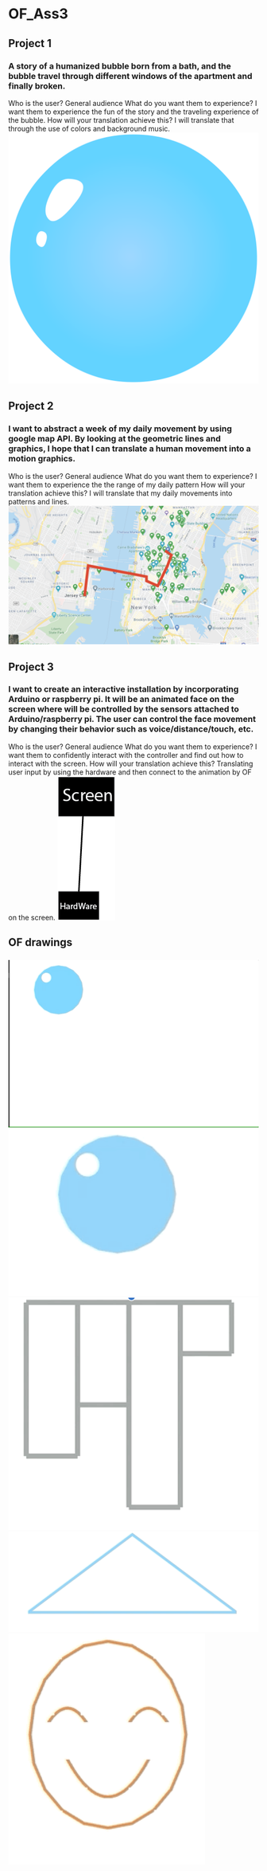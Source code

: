 # OF_Ass3
## Project 1
### A story of a humanized bubble born from a bath, and the bubble travel through different windows of the apartment and finally broken.

Who is the user?
	General audience
What do you want them to experience?
	I want them to experience the fun of the story and the traveling experience of the bubble.
How will your translation achieve this?
	I will translate that through the use of colors and background music. 
    ![project 1](images/1.png)

## Project 2
### I want to abstract a week of my daily movement by using google map API. By looking at the geometric lines and graphics, I hope that I can translate a human movement into a motion graphics.
Who is the user?
	General audience
What do you want them to experience?
	I want them to experience the the range of my daily pattern 
How will your translation achieve this?
	I will translate that my daily movements into patterns and lines.
       ![project 2](images/3.png)

## Project 3
### I want to create an interactive installation by incorporating Arduino or raspberry pi. It will be an animated face on the screen where will be controlled by the sensors attached to Arduino/raspberry pi. The user can control the face movement by changing their behavior such as voice/distance/touch, etc.
Who is the user?
	General audience
What do you want them to experience?
	I want them to confidently interact with the controller and find out how to interact with the screen.
How will your translation achieve this?
	Translating user input by using the hardware and then connect to the animation by OF on the screen. 
   ![project 3](images/2.png)
   
   ## OF drawings
   ###    
   ![project 3](images/assign3.gif)
![project 3](images/ass1.png)
         ![project 3](images/ass2.png)
            ![project 3](images/ass3.png)
               ![project 3](images/ass4.png)
